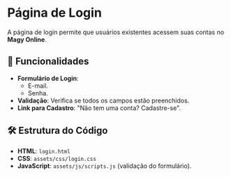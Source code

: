 # Página de Login

A página de login permite que usuários existentes acessem suas contas no **Magy Online**.

## 🎯 Funcionalidades

- **Formulário de Login**:
  - E-mail.
  - Senha.
- **Validação**: Verifica se todos os campos estão preenchidos.
- **Link para Cadastro**: "Não tem uma conta? Cadastre-se".

## 🛠️ Estrutura do Código

- **HTML**: `login.html`
- **CSS**: `assets/css/login.css`
- **JavaScript**: `assets/js/scripts.js` (validação do formulário).